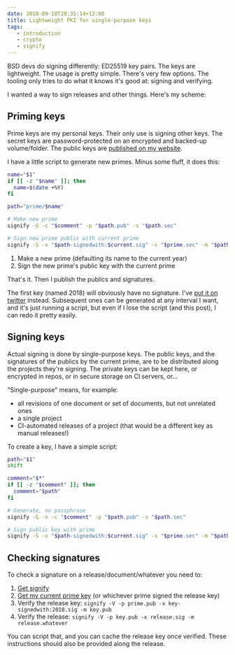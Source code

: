 ```yaml
---
date: 2018-09-10T20:35:14+12:00
title: Lightweight PKI for single-purpose keys
tags:
   - introduction
   - crypto
   - signify
---
```


BSD devs do signing differently: ED25519 key pairs. The keys are lightweight.
The usage is pretty simple. There's very few options. The tooling only tries to
do what it knows it's good at: signing and verifying.

I wanted a way to sign releases and other things. Here's my scheme:

## Priming keys

Prime keys are my personal keys. Their only use is signing other keys. The
secret keys are password-protected on an encrypted and backed-up volume/folder.
The public keys are [published on my website][gh-primes].

I have a little script to generate new primes. Minus some fluff, it does this:

```bash
name="$1"
if [[ -z "$name" ]]; then
  name=$(date +%Y)
fi

path="prime/$name"

# Make new prime
signify -G -c "$comment" -p "$path.pub" -s "$path.sec"

# Sign new prime public with current prime
signify -S -x "$path-signedwith:$current.sig" -s "$prime.sec" -m "$path.pub"
```

1. Make a new prime (defaulting its name to the current year)
2. Sign the new prime's public key with the current prime

That's it. Then I publish the publics and signatures.

The first key (named 2018) will obviously have no signature. I've [put it on
twitter][tw-prime] instead. Subsequent ones can be generated at any interval I
want, and it's just running a script, but even if I lose the script (and this
post), I can redo it pretty easily.

[gh-primes]: https://passcod.name/keys
[tw-prime]: https://twitter.com/passcod/status/1039122063003459584

## Signing keys

Actual signing is done by single-purpose keys. The public keys, and the
signatures of the publics by the current prime, are to be distributed along
the projects they're signing. The private keys can be kept here, or encrypted in
repos, or in secure storage on CI servers, or...

"Single-purpose" means, for example:

 - all revisions of one document or set of documents, but not unrelated ones
 - a single project
 - CI-automated releases of a project (that would be a different key as manual releases!)

To create a key, I have a simple script:

```bash
path="$1"
shift

comment="$*"
if [[ -z "$comment" ]]; then
  comment="$path"
fi

# Generate, no passphrase
signify -G -n -c "$comment" -p "$path.pub" -s "$path.sec"

# Sign public key with prime
signify -S -x "$path-signedwith:$current.sig" -s "$prime.sec" -m "$path.pub"
```

## Checking signatures

To check a signature on a release/document/whatever you need to:

1. [Get signify](https://github.com/aperezdc/signify)
2. [Get my current prime key][gh-primes] (or whichever prime signed the release key)
3. Verify the release key: `signify -V -p prime.pub -x key-signedwith:2018.sig -m key.pub`
4. Verify the release: `signify -V -p key.pub -x release.sig -m release.whatever`

You can script that, and you can cache the release key once verified. These
instructions should also be provided along the release.
